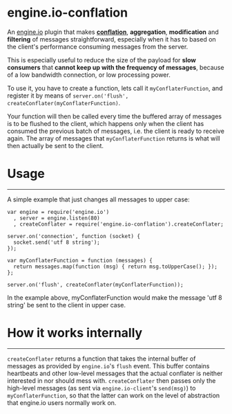 engine.io-conflation
====================

An [engine.io](https://github.com/LearnBoost/engine.io) plugin that makes **[conflation](http://magmasystems.blogspot.jp/2006/08/conflation.html)**, **aggregation**, **modification** and **filtering** of messages straightforward, especially when it has to based on the client's performance consuming messages from the server.

This is especially useful to reduce the size of the payload for **slow consumers** that **cannot keep up with the frequency of messages**, because of a low bandwidth connection, or low processing power.

To use it, you have to create a function, lets call it `myConflaterFunction`, and register it by means of `server.on('flush', createConflater(myConflaterFunction)`.

Your function will then be called every time the buffered array of messages is to be flushed to the client, which happens only when the client has consumed the previous batch of messages, i.e. the client is ready to receive again. The array of messages that `myConflaterFunction` returns is what will then actually be sent to the client.

# Usage #
---------

A simple example that just changes all messages to upper case:

```
var engine = require('engine.io')
  , server = engine.listen(80)
  , createConflater = require('engine.io-conflation').createConflater;

server.on('connection', function (socket) {
  socket.send('utf 8 string');
});

var myConflaterFunction = function (messages) {
  return messages.map(function (msg) { return msg.toUpperCase(); });
};

server.on('flush', createConflater(myConflaterFunction));

```

In the example above, myConflaterFunction would make the message 'utf 8 string' be sent to the client in upper case.

# How it works internally #
---------------------------

`createConflater` returns a function that takes the internal buffer of messages as provided by `engine.io`'s `flush` event. This buffer contains heartbeats and other low-level messages that the actual conflater is neither interested in nor should mess with. `createConflater` then passes only the high-level messages (as sent via `engine.io-client`'s `send(msg)`) to `myConflaterFunction`, so that the latter can work on the level of abstraction that engine.io users normally work on.